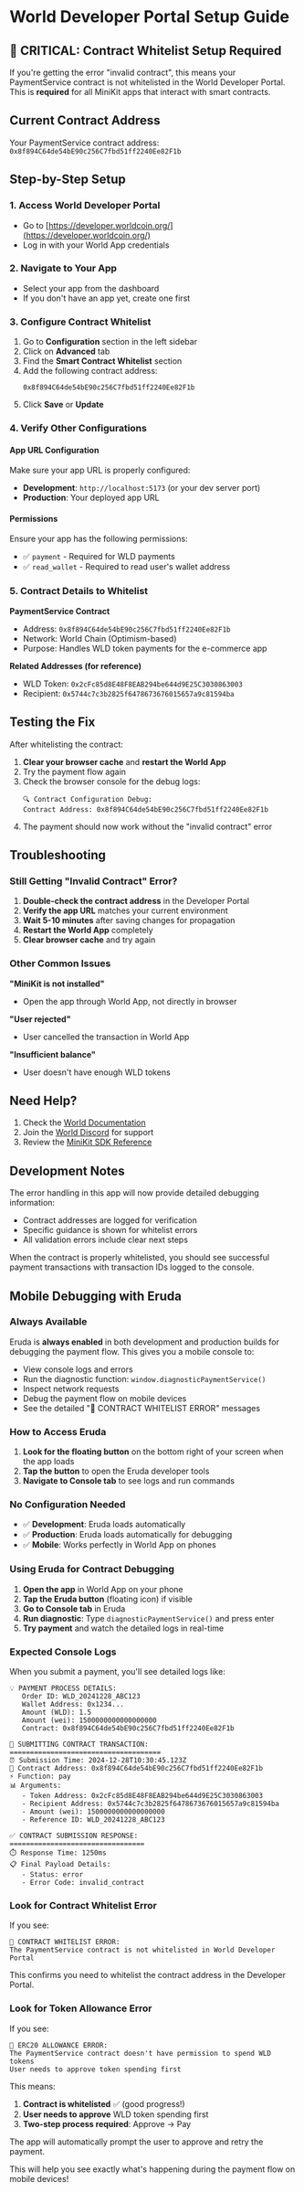 # World Developer Portal Setup Guide

## 🚨 CRITICAL: Contract Whitelist Setup Required

If you're getting the error "invalid contract", this means your PaymentService contract is not whitelisted in the World Developer Portal. This is **required** for all MiniKit apps that interact with smart contracts.

## Current Contract Address

Your PaymentService contract address: `0x8f894C64de54bE90c256C7fbd51ff2240Ee82F1b`

## Step-by-Step Setup

### 1. Access World Developer Portal

- Go to [https://developer.worldcoin.org/](https://developer.worldcoin.org/)
- Log in with your World App credentials

### 2. Navigate to Your App

- Select your app from the dashboard
- If you don't have an app yet, create one first

### 3. Configure Contract Whitelist

1. Go to **Configuration** section in the left sidebar
2. Click on **Advanced** tab
3. Find the **Smart Contract Whitelist** section
4. Add the following contract address:
   ```
   0x8f894C64de54bE90c256C7fbd51ff2240Ee82F1b
   ```
5. Click **Save** or **Update**

### 4. Verify Other Configurations

#### App URL Configuration

Make sure your app URL is properly configured:

- **Development**: `http://localhost:5173` (or your dev server port)
- **Production**: Your deployed app URL

#### Permissions

Ensure your app has the following permissions:

- ✅ `payment` - Required for WLD payments
- ✅ `read_wallet` - Required to read user's wallet address

### 5. Contract Details to Whitelist

**PaymentService Contract**

- Address: `0x8f894C64de54bE90c256C7fbd51ff2240Ee82F1b`
- Network: World Chain (Optimism-based)
- Purpose: Handles WLD token payments for the e-commerce app

**Related Addresses (for reference)**

- WLD Token: `0x2cFc85d8E48F8EAB294be644d9E25C3030863003`
- Recipient: `0x5744c7c3b2825f6478673676015657a9c81594ba`

## Testing the Fix

After whitelisting the contract:

1. **Clear your browser cache** and **restart the World App**
2. Try the payment flow again
3. Check the browser console for the debug logs:
   ```
   🔍 Contract Configuration Debug:
   Contract Address: 0x8f894C64de54bE90c256C7fbd51ff2240Ee82F1b
   ```
4. The payment should now work without the "invalid contract" error

## Troubleshooting

### Still Getting "Invalid Contract" Error?

1. **Double-check the contract address** in the Developer Portal
2. **Verify the app URL** matches your current environment
3. **Wait 5-10 minutes** after saving changes for propagation
4. **Restart the World App** completely
5. **Clear browser cache** and try again

### Other Common Issues

**"MiniKit is not installed"**

- Open the app through World App, not directly in browser

**"User rejected"**

- User cancelled the transaction in World App

**"Insufficient balance"**

- User doesn't have enough WLD tokens

## Need Help?

1. Check the [World Documentation](https://docs.world.org/mini-apps)
2. Join the [World Discord](https://worldcoin.org/discord) for support
3. Review the [MiniKit SDK Reference](https://docs.world.org/mini-apps/reference)

## Development Notes

The error handling in this app will now provide detailed debugging information:

- Contract addresses are logged for verification
- Specific guidance is shown for whitelist errors
- All validation errors include clear next steps

When the contract is properly whitelisted, you should see successful payment transactions with transaction IDs logged to the console.

## Mobile Debugging with Eruda

### Always Available

Eruda is **always enabled** in both development and production builds for debugging the payment flow. This gives you a mobile console to:

- View console logs and errors
- Run the diagnostic function: `window.diagnosticPaymentService()`
- Inspect network requests
- Debug the payment flow on mobile devices
- See the detailed "🚨 CONTRACT WHITELIST ERROR" messages

### How to Access Eruda

1. **Look for the floating button** on the bottom right of your screen when the app loads
2. **Tap the button** to open the Eruda developer tools
3. **Navigate to Console tab** to see logs and run commands

### No Configuration Needed

- ✅ **Development**: Eruda loads automatically
- ✅ **Production**: Eruda loads automatically for debugging
- ✅ **Mobile**: Works perfectly in World App on phones

### Using Eruda for Contract Debugging

1. **Open the app** in World App on your phone
2. **Tap the Eruda button** (floating icon) if visible
3. **Go to Console tab** in Eruda
4. **Run diagnostic**: Type `diagnosticPaymentService()` and press enter
5. **Try payment** and watch the detailed logs in real-time

### Expected Console Logs

When you submit a payment, you'll see detailed logs like:

```
💡 PAYMENT PROCESS DETAILS:
   Order ID: WLD_20241228_ABC123
   Wallet Address: 0x1234...
   Amount (WLD): 1.5
   Amount (wei): 1500000000000000000
   Contract: 0x8f894C64de54bE90c256C7fbd51ff2240Ee82F1b

📝 SUBMITTING CONTRACT TRANSACTION:
=====================================
⏰ Submission Time: 2024-12-28T10:30:45.123Z
🎯 Contract Address: 0x8f894C64de54bE90c256C7fbd51ff2240Ee82F1b
⚡ Function: pay
📊 Arguments:
   - Token Address: 0x2cFc85d8E48F8EAB294be644d9E25C3030863003
   - Recipient Address: 0x5744c7c3b2825f6478673676015657a9c81594ba
   - Amount (wei): 1500000000000000000
   - Reference ID: WLD_20241228_ABC123

✅ CONTRACT SUBMISSION RESPONSE:
=================================
⏱️ Response Time: 1250ms
📋 Final Payload Details:
   - Status: error
   - Error Code: invalid_contract
```

### Look for Contract Whitelist Error

If you see:

```
🚨 CONTRACT WHITELIST ERROR:
The PaymentService contract is not whitelisted in World Developer Portal
```

This confirms you need to whitelist the contract address in the Developer Portal.

### Look for Token Allowance Error

If you see:

```
🚨 ERC20 ALLOWANCE ERROR:
The PaymentService contract doesn't have permission to spend WLD tokens
User needs to approve token spending first
```

This means:

1. **Contract is whitelisted** ✅ (good progress!)
2. **User needs to approve** WLD token spending first
3. **Two-step process required**: Approve → Pay

The app will automatically prompt the user to approve and retry the payment.

This will help you see exactly what's happening during the payment flow on mobile devices!

